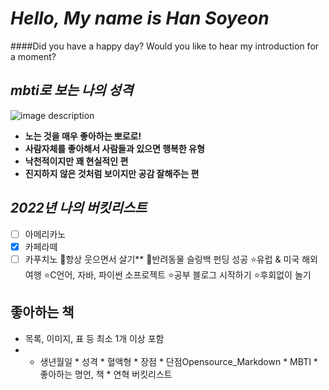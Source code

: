 # *Hello, My name is Han Soyeon* 
####Did you have a happy day? Would you like to hear my introduction for a moment?

## *mbti로 보는 나의 성격*
![image description](https://user-images.githubusercontent.com/86066543/165083267-fe8d5d76-d126-449c-a1ec-7c737dd7ea7f.png)

- **노는 것을 매우 좋아하는 뽀로로!**
- **사람자체를 좋아해서 사람들과 있으면 행복한 유형**
- **낙천적이지만 꽤 현실적인 편**
- **진지하지 않은 것처럼 보이지만 공감 잘해주는 편**
    
## *2022년 나의 버킷리스트*
- [ ] 아메리카노
- [x] 카페라떼
- [ ] 카푸치노
:star2:항상 웃으면서 살기**
:star2:반려동물 슬링백 펀딩 성공
:star:유럽 & 미국 해외여행
:star:C언어, 자바, 파이썬 소프로젝트
:star:공부 블로그 시작하기
:star:후회없이 놀기

## 좋아하는 책

 * 목록, 이미지, 표 등 최소 1개 이상 포함
 *    * 생년월일
    * 성격
    * 혈액형
    * 장점
    * 단점Opensource_Markdown
    * MBTI
    * 좋아하는 명언, 책
    * 연혁
    버킷리스트
    
